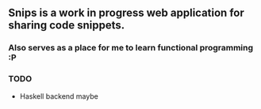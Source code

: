 ## Snips is a work in progress web application for sharing code snippets.

### Also serves as a place for me to learn functional programming :P


### TODO

- Haskell backend maybe
